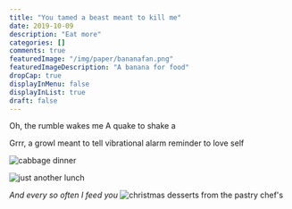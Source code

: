 ```yaml
---
title: "You tamed a beast meant to kill me"
date: 2019-10-09
description: "Eat more"
categories: []
comments: true
featuredImage: "/img/paper/bananafan.png"
featuredImageDescription: "A banana for food"
dropCap: true
displayInMenu: false
displayInList: true
draft: false
---
```


Oh, the rumble wakes me
A quake to shake
a 

Grrr, a growl meant to tell
vibrational alarm
reminder to love self

![cabbage dinner](/img/us/cabbagedinner.jpg)

![just another lunch](/img/us/justlunch.jpg)

*And every so often I feed you*
![christmas desserts from the pastry chef's](/img/us/christmasdessert.jpg)